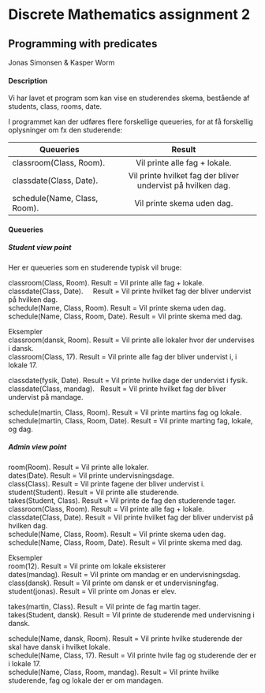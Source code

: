 # Discrete Mathematics assignment 2
## Programming with predicates

Jonas Simonsen & Kasper Worm

#### Description 
Vi har lavet et program som kan vise en studerendes skema,
bestående af students, class, rooms, date. <br/>

I programmet kan der udføres flere forskellige queueries, for at få forskellig oplysninger om fx den studerende: <br/>

| Queueries     | Result        |
| ------------- |:-------------:|
| classroom(Class, Room).   | Vil printe alle fag + lokale. |
| classdate(Class, Date).   | Vil printe hvilket fag der bliver undervist på hvilken dag.      |
| schedule(Name, Class, Room).  | Vil printe skema uden dag.    |

#### Queueries
##### Student view point
Her er queueries som en studerende typisk vil bruge: <br/>

classroom(Class, Room).               Result = Vil printe alle fag + lokale. <br/>
classdate(Class, Date).               Result = Vil printe hvilket fag der bliver undervist på hvilken dag. <br/>
schedule(Name, Class, Room).          Result = Vil printe skema uden dag. <br/>
schedule(Name, Class, Room, Date).    Result = Vil printe skema med dag. <br/>

Eksempler <br/>
classroom(dansk, Room).               Result = Vil printe alle lokaler hvor der undervises i dansk. <br/>
classroom(Class, 17).                 Result = Vil printe alle fag der bliver undervist i, i lokale 17. <br/>

classdate(fysik, Date).               Result = Vil printe hvilke dage der undervist i fysik. <br/>
classdate(Class, mandag).             Result = Vil printe hvilket fag der bliver undervist på mandage. <br/>

schedule(martin, Class, Room).        Result = Vil printe martins fag og lokale. <br/>
schedule(martin, Class, Room, Date).  Result = Vil printe marting fag, lokale, og dag. <br/>

##### Admin view point

room(Room).                           Result = Vil printe alle lokaler. <br/>
dates(Date).                          Result = Vil printe undervisningsdage. <br/>
class(Class).                         Result = Vil printe fagene der bliver undervist i. <br/>
student(Student).                     Result = Vil printe alle studerende. <br/>
takes(Student, Class).                Result = Vil printe de fag den studerende tager. <br/>
classroom(Class, Room).               Result = Vil printe alle fag + lokale. <br/>
classdate(Class, Date).               Result = Vil printe hvilket fag der bliver undervist på hvilken dag. <br/>
schedule(Name, Class, Room).          Result = Vil printe skema uden dag. <br/>
schedule(Name, Class, Room, Date).    Result = Vil printe skema med dag. <br/>

Eksempler <br/>
room(12).                             Result = Vil printe om lokale eksisterer <br/>
dates(mandag).                        Result = Vil printe om mandag er en undervisningsdag. <br/>
class(dansk).                         Result = Vil printe om dansk er et undervisningfag. <br/>
student(jonas).                       Result = Vil printe om Jonas er elev. <br/>

takes(martin, Class).                 Result = Vil printe de fag martin tager. <br/>
takes(Student, dansk).                Result = Vil printe de studerende med undervisning i dansk. <br/>

schedule(Name, dansk, Room).          Result = Vil printe hvilke studerende der skal have dansk i hvilket lokale. <br/>
schedule(Name, Class, 17).            Result = Vil printe hvile fag og studerende der er i lokale 17. <br/>
schedule(Name, Class, Room, mandag).  Result = Vil printe hvilke studerende, fag og lokale der er om mandagen. <br/>

